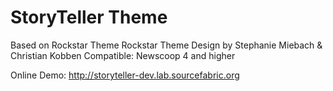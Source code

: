 StoryTeller Theme 
========




   

Based on Rockstar Theme 
Rockstar Theme Design by Stephanie Miebach & Christian Kobben
Compatible: Newscoop 4 and higher

Online Demo: http://storyteller-dev.lab.sourcefabric.org
